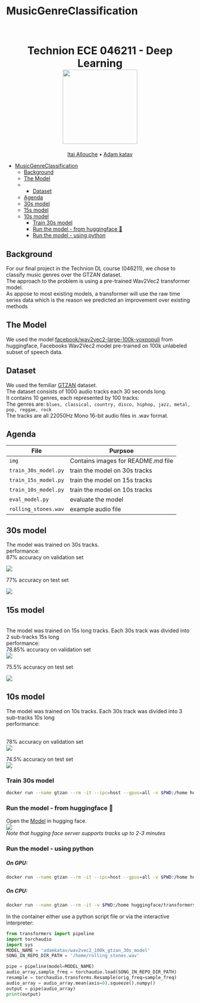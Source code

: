 # MusicGenreClassification

<h1 align="center">
  <br>
Technion ECE 046211 - Deep Learning
  <br>
  <img src="https://raw.githubusercontent.com/taldatech/ee046211-deep-learning/main/assets/nn_gumgum.gif" height="200">
</h1>
  <p align="center">
    <a href="https://github.com/ItaiAllouche">Itai Allouche</a> •
    <a href="https://github.com/adamkatav">Adam katav</a>
  </p>

- [MusicGenreClassification](#MusicGenreClassification)
  * [Background](#background)
  * [The Model](#the-model)
  * * [Dataset](#dataset)
  * [Agenda](#agenda)
  * [30s model](#30s-model)
  * [15s model](#15s-model)
  * [10s model](#10s-model)
    + [Train 30s model](#train-30s-model)
    + [Run the model - from huggingface 🤗](#run-the-model---from-huggingface-)
    + [Run the model - using python](#Run-the-model---using-python)

## Background
For our final project in the Technion DL course (046211), we chose to classify music genres over the GTZAN dataset.
<br>
The approach to the problem is using a pre-trained Wav2Vec2 transformer model.
<br>
As appose to most existing models, a transformer will use the raw time series data which is the reason we predicted an improvement over existing methods
  

## The Model
We used the model <a href="https://huggingface.co/facebook/wav2vec2-large-100k-voxpopuli">facebook/wav2vec2-large-100k-voxpopuli</a> from huggingface,
Facebooks Wav2Vec2 model pre-trained on 100k unlabeled subset of speech data.
<br>


## Dataset
We used the femiliar <a href="https://www.kaggle.com/datasets/andradaolteanu/gtzan-dataset-music-genre-classification">GTZAN</a> dataset.
<br>
The dataset consists of 1000 audio tracks each 30 seconds long.
<br>
It contains 10 genres, each represented by 100 tracks:
<br>
The genres are: `blues, classical, country, disco, hiphop, jazz, metal, pop, reggae, rock`
<br>
The tracks are all 22050Hz Mono 16-bit audio files in .wav format.


## Agenda

|File       | Purpsoe |
|----------------|---------|
|`img`| Contains images for README.md file  |
|`train_30s_model.py`| train the model on 30s tracks |
|`train_15s_model.py`| train the model on 15s tracks  |
|`train_10s_model.py`| train the model on 10s tracks  |
|`eval_model.py`| evaluate the model|
|`rolling_stones.wav`| example audio file|

## 30s model
The model was trained on 30s tracks.
<br>
performance:
<br>
87% accuracy on validation set
<br>

<img src="/img/30sec_valid.jpeg">
<br>

77% accuracy on test set
<br>

<img src="/img/30sec_test.jpeg">

## 15s model
<br>
The model was trained on 15s long tracks.
Each 30s track was divided into 2 sub-tracks 15s long
<br>
performance:
<br>
78.85% accuracy on validation set
<br>

<img src="/img/15sec_valid.jpeg">
<br>

75.5% accuracy on test set
<br>

<img src="/img/15sec_test.jpeg">

## 10s model
The model was trained on 10s tracks.
Each 30s track was divided into 3 sub-tracks 10s long
<br>
performance:

<br>
78% accuracy on validation set
<br>

<img src="/img/10sec_valid.jpeg">
<br>

74.5% accuracy on test set
<br>
<img src="/img/10sec_test.jpeg">
<br>

### Train 30s model
```bash
docker run --name gtzan --rm -it --ipc=host --gpus=all -v $PWD:/home huggingface/transformers-pytorch-gpu python3 /home/train_30s_model.py
```
### Run the model - from huggingface 🤗
Open the <a href="https://huggingface.co/adamkatav/wav2vec2_100k_gtzan_30s_model">Model</a> in hugging face.
<br>
<img src="/img/run_in_hugging_face.jpeg">
<br>
*Note that hugging face server supports tracks up to 2-3 minutes*

### Run the model - using python
##### On GPU:
```bash
docker run --name gtzan --rm -it --ipc=host --gpus=all -v $PWD:/home huggingface/transformers-pytorch-gpu
```
##### On CPU:
```bash
docker run --name gtzan --rm -it -v $PWD:/home huggingface/transformers-pytorch-gpu
```
In the container either use a python script file or via the interactive interpreter:
```python
from transformers import pipeline
import torchaudio
import sys
MODEL_NAME = 'adamkatav/wav2vec2_100k_gtzan_30s_model'
SONG_IN_REPO_DIR_PATH = '/home/rolling_stones.wav'

pipe = pipeline(model=MODEL_NAME)
audio_array,sample_freq = torchaudio.load(SONG_IN_REPO_DIR_PATH)
resample = torchaudio.transforms.Resample(orig_freq=sample_freq)
audio_array = audio_array.mean(axis=0).squeeze().numpy()
output = pipe(audio_array)
print(output)
```
